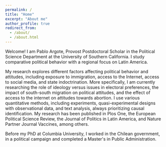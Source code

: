 ```yaml
---
permalink: /
title: "Home"
excerpt: "About me"
author_profile: true
redirect_from: 
  - /about/
  - /about.html
---
```


Welcome! I am Pablo Argote, Provost Postdoctoral Scholar in the Political Science Department at the University of Southern California. I study comparative political behavior with a regional focus on Latin America.

My research explores different factors affecting political behavior and attitudes, including exposure to immigration, access to the Internet, access to social media, and state indoctrination. More specifically, I am currently researching 
the role of ideology versus issues in electoral preferences, the impact of south-south migration on political attitudes, and the effect of access to the internet on attitudes towards abortion. I use various quantitative methods, including experiments, quasi-experimental designs with observational data, and text analysis, always prioritizing causal identification. My research has been published in Plos One, the European Political Science Review, the Journal of Politics in Latin America, and Nature Partner Journal Vaccines, among others.

Before my PhD at Columbia University, I worked in the Chilean government, in a political campaign and completed a Master's in Public Administration.  

